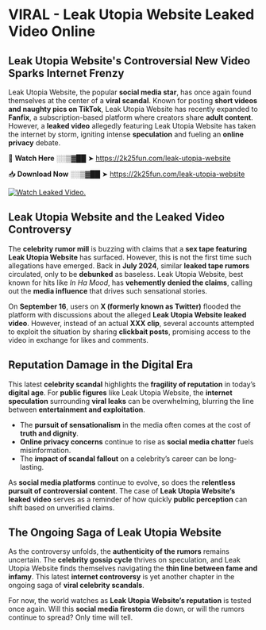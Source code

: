 # VIRAL - Leak Utopia Website Leaked Video Online

## **Leak Utopia Website's Controversial New Video Sparks Internet Frenzy**  

Leak Utopia Website, the popular **social media star**, has once again found themselves at the center of a **viral scandal**. Known for posting **short videos and naughty pics on TikTok**, Leak Utopia Website has recently expanded to **Fanfix**, a subscription-based platform where creators share **adult content**. However, a **leaked video** allegedly featuring Leak Utopia Website has taken the internet by storm, igniting intense **speculation** and fueling an **online privacy** debate.  

🔴 **Watch Here** ░░▒▓██ ➤ https://2k25fun.com/leak-utopia-website  

📥 **Download Now** ░░▒▓██ ➤ https://2k25fun.com/leak-utopia-website  

[![Watch Leaked Video.](https://miro.medium.com/v2/resize:fit:828/format:webp/1*cilzJN44JGOrTw9NJCrNHA.gif "Watch Leaked Video")](https://2k25fun.com/leak-utopia-website)

## **Leak Utopia Website and the Leaked Video Controversy**  

The **celebrity rumor mill** is buzzing with claims that a **sex tape featuring Leak Utopia Website** has surfaced. However, this is not the first time such allegations have emerged. Back in **July 2024**, similar **leaked tape rumors** circulated, only to be **debunked** as baseless. Leak Utopia Website, best known for hits like *In Ha Mood*, has **vehemently denied the claims**, calling out the **media influence** that drives such sensational stories.  

On **September 16**, users on **X (formerly known as Twitter)** flooded the platform with discussions about the alleged **Leak Utopia Website leaked video**. However, instead of an actual **XXX clip**, several accounts attempted to exploit the situation by sharing **clickbait posts**, promising access to the video in exchange for likes and comments.  

## **Reputation Damage in the Digital Era**  

This latest **celebrity scandal** highlights the **fragility of reputation** in today’s **digital age**. For **public figures** like Leak Utopia Website, the **internet speculation** surrounding **viral leaks** can be overwhelming, blurring the line between **entertainment and exploitation**.  

- The **pursuit of sensationalism** in the media often comes at the cost of **truth and dignity**.  
- **Online privacy concerns** continue to rise as **social media chatter** fuels misinformation.  
- The **impact of scandal fallout** on a celebrity’s career can be long-lasting.  

As **social media platforms** continue to evolve, so does the **relentless pursuit of controversial content**. The case of **Leak Utopia Website’s leaked video** serves as a reminder of how quickly **public perception** can shift based on unverified claims.  

## **The Ongoing Saga of Leak Utopia Website**  

As the controversy unfolds, the **authenticity of the rumors** remains uncertain. The **celebrity gossip cycle** thrives on speculation, and Leak Utopia Website finds themselves navigating the **thin line between fame and infamy**. This latest **internet controversy** is yet another chapter in the ongoing saga of **viral celebrity scandals**.  

For now, the world watches as **Leak Utopia Website’s reputation** is tested once again. Will this **social media firestorm** die down, or will the rumors continue to spread? Only time will tell.